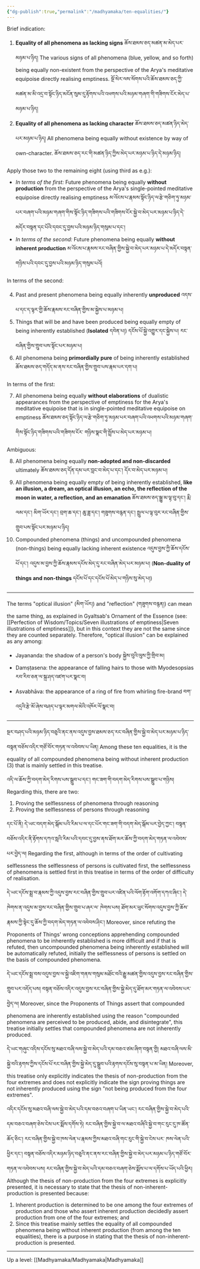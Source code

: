 ```yaml
---
{"dg-publish":true,"permalink":"/madhyamaka/ten-equalities/"}
---
```


Brief indication:
1. **Equality of all phenomena as lacking signs** ཆོས་ཐམས་ཅད་མཚན་མ་མེད་པར་མཉམ་པ་ཉིད།
   The various signs of all phenomena (blue, yellow, and so forth) being equally non-existent from the perspective of the Arya's meditative equipoise directly realising emptiness.
   སྔོ་སེར་ལས་སོགས་པའི་ཆོས་ཐམས་ཅད་ཀྱི་མཚན་མ་མི་འདྲ་བ་སྟོང་ཉིད་མངོན་སུམ་དུ་རྟོགས་པའི་འཕགས་པའི་མཉམ་གཞག་གི་གཟིགས་ངོར་མེད་པ་མཉམ་པ་ཉིད།
2. **Equality of all phenomena as lacking character** ཆོས་ཐམས་ཅད་མཚན་ཉིད་མེད་པར་མཉམ་པ་ཉིད།
   All phenomena being equally without existence by way of own-character.
   ཆོས་ཐམས་ཅད་རང་གི་མཚན་ཉིད་ཀྱིས་མེད་པར་མཉམ་པ་ཉིད་དེ་མཉམ་ཉིད།

Apply those two to the remaining eight (using third as e.g.):
- *In terms of the first:* Future phenomena being equally **without production** from the perspective of the Arya's single-pointed meditative equipoise directly realising emptiness
  མ་འོངས་པ་རྣམས་སྟོང་ཉིད་ལ་རྩེ་གཅིག་ཏུ་མཉམ་པར་བཞག་པའི་མཉམ་གཞག་གིས་སྟོང་ཉིད་གཟིགས་པའི་གཟིགས་ངོར་སྐྱེ་བ་མེད་པར་མཉམ་པ་ཉིད་དེ་
  མདོར་བསྟན་དང་པོའི་དབང་དུ་བྱས་པའི་མཉམ་ཉིད་གསུམ་པ་དང་། 
- *In terms of the second:* Future phenomena being equally **without inherent production**
  མ་འོངས་པ་རྣམས་རང་བཞིན་གྱིས་སྐྱེ་བ་མེད་པར་མཉམ་པ་དེ་མདོར་བསྟན་གཉིས་པའི་དབང་དུ་བྱས་པའི་མཉམ་ཉིད་གསུམ་པའོ།

In terms of the second:

4. Past and present phenomena being equally inherently **unproduced**
   འདས་པ་དང་ད་ལྟར་གྱི་ཆོས་རྣམས་རང་བཞིན་གྱིས་མ་སྐྱེས་པ་མཉམ་པ།
5. Things that will be and have been produced being equally empty of being inherently established 
   (**Isolated** དབེན་པ།) དངོས་པོ་སྐྱེ་འགྱུར་དང་སྐྱེས་པ། རང་བཞིན་གྱིས་གྲུབ་པས་སྟོང་པར་མཉམ་པ།
6. All phenomena being **primordially pure** of being inherently established
   ཆོས་ཐམས་ཅད་གདོད་མ་ནས་རང་བཞིན་གྱིས་གྲུབ་པས་རྣམ་པར་དག་པ།

In terms of the first:

7. All phenomena being equally **without elaborations** of dualistic appearances from the perspective of emptiness for the Arya's meditative equipoise that is in single-pointed meditative equipoise on emptiness ཆོས་ཐམས་ཅད་སྟོང་ཉིད་ལ་རྩེ་གཅིག་ཏུ་མཉམ་པར་བཞག་པའི་འཕགས་པའི་མཉམ་གཞག་གིས་སྟོང་ཉིད་གཟིགས་པའི་གཟིགས་ངོར་
   གཉིས་སྣང་གི་སྤྲོས་པ་མེད་པར་མཉམ་པ།

Ambiguous:

8. All phenomena being equally **non-adopted and non-discarded** ultimately
   ཆོས་ཐམས་ཅད་དོན་དམ་པར་བླང་བ་མེད་པ་དང་། དོར་བ་མེད་པར་མཉམ་པ།
9. All phenomena being equally empty of being inherently established, **like an illusion, a dream, an optical illusion, an echo, the reflection of the moon in water, a reflection, and an emanation**
   ཆོས་ཐམས་ཅད་སྒྱུ་མ་ལྟ་བུ་དང་། རྨི་ལམ་དང་། མིག་ཡོར་དང་། བྲག་ཆ་དང་། ཆུ་ཟླ་དང་། གཟུགས་བརྙན་དང་། 
   སྤྲུལ་པ་ལྟ་བུར་རང་བཞིན་གྱིས་གྲུབ་པས་སྟོང་པར་མཉམ་པ་ཉིད།
10. Compounded phenomena (things) and uncompounded phenomena (non-things) being equally lacking inherent existence འདུས་བྱས་ཀྱི་ཆོས་དངོས་པོ་དང་། འདུས་མ་བྱས་ཀྱི་ཆོས་རྣམས་དངོས་མེད་དུ་རང་བཞིན་མེད་པར་མཉམ་པ།
    (**Non-duality of things and non-things** དངོས་པོ་དང་དངོས་པོ་མེད་པ་གཉིས་སུ་མེད་པ།)

---
The terms "optical illusion" (མིག་ཡོར།) and "reflection" (གཟུགས་བརྙན།) can mean the same thing, as explained in Gyaltsab's Ornament of the Essence (see: [[Perfection of Wisdom/Topics/Seven illustrations of emptiness\|Seven illustrations of emptiness]]), but in this context they are not the same since they are counted separately. Therefore, "optical illusion" can be explained as any among:
- Jayananda: the shadow of a person's body སྐྱེས་བུའི་ལུས་ཀྱི་གྲིབ་མ།
- Damṣṭasena: the appearance of falling hairs to those with Myodesopsias རབ་རིབ་ཅན་ལ་སྐྲ་ཤད་འཛག་པར་སྣང་བ།
- Asvabhāva: the appearance of a ring of fire from whirling fire-brand 
  བག་འདྲའི་རྩེ་མོ་ཞེས་བཤད་པ་ལྟར་མགལ་མེའི་འཁོར་ལོ་སྣང་བ།

---
སྔར་བཤད་པའི་མཉམ་ཉིད་བཅུའི་ནང་ནས་འདུས་བྱས་ཐམས་ཅད་རང་བཞིན་གྱིས་སྐྱེ་བ་མེད་པར་མཉམ་པ་ཉིད་བསྟན་བཅོས་འདིར་གཙོ་བོར་གཏན་ལ་འབེབས་པ་ཡིན།
Among these ten equalities, it is the equality of all compounded phenomena being without inherent production (3) that is mainly settled in this treatise.

འདི་ལ་ཆོས་ཀྱི་བདག་མེད་རིགས་པས་སྒྲུབ་པ་དང་། གང་ཟག་གི་བདག་མེད་རིགས་པས་སྒྲུབ་པ་གཉིས།
Regarding this, there are two:
1. Proving the selflessness of phenomena through reasoning
2. Proving the selflessness of persons through reasoning

དང་པོ་ནི། དེ་ཡང་བདག་མེད་སྒོམ་པའི་རིམ་པ་ལ་དང་པོར་གང་ཟག་གི་བདག་མེད་སྒོམ་པར་བྱེད་ཀྱང་། 
བསྟན་བཅོས་འདིར་ནི་རྟོགས་དཀའ་སླའི་རིམ་པའི་དབང་དུ་བྱས་ནས་ཐོག་མར་ཆོས་ཀྱི་བདག་མེད་གཏན་ལ་འབེབས་པར་བྱེད་ལ། 
Regarding the first, although in terms of the order of cultivating selflessness the selflessness of persons is cultivated first, the selflessness of phenomena is settled first in this treatise in terms of the order of difficulty of realisation.

དེ་ཡང་དངོས་སྨྲ་བ་རྣམས་ཀྱི་འདུས་བྱས་རང་བཞིན་གྱིས་གྲུབ་པར་འཛིན་པའི་ལོག་རྟོག་འགོག་དཀའ་ཞིང་། དེ་ཁེགས་ན་འདུས་མ་བྱས་རང་བཞིན་གྱིས་གྲུབ་པ་ཞར་ལ་
ཁེགས་པས། ཐོག་མར་ཕུང་སོགས་འདུས་བྱས་ཀྱི་ཆོས་རྣམས་ཀྱི་སྟེང་དུ་ཆོས་ཀྱི་བདག་མེད་གཏན་ལ་འབེབས་ཤིང་། 
Moreover, since refuting the Proponents of Things' wrong conceptions apprehending compounded phenomena to be inherently established is more difficult and if that is refuted, then uncompounded phenomena being inherently established will be automatically refuted, initially the selflessness of persons is settled on the basis of compounded phenomena. 

དེ་ཡང་དངོས་སྨྲ་བས་འདུས་བྱས་ལ་སྐྱེ་འཇིག་གནས་གསུམ་མཐོང་བའི་རྒྱུ་མཚན་གྱིས་འདུས་བྱས་རང་བཞིན་གྱིས་གྲུབ་པར་འདོད་པས། 
བསྟན་བཅོས་འདིར་འདུས་བྱས་རང་བཞིན་གྱིས་སྐྱེ་མེད་དུ་ཐོག་མར་གཏན་ལ་འབེབས་པར་བྱེད་ལ།
Moreover, since the Proponents of Things assert that compounded phenomena are inherently established using the reason "compounded phenomena are perceived to be produced, abide, and disintegrate", this treatise initially settles that compounded phenomena are not inherently produced.

དེ་ཡང་གཞུང་འདིས་དངོས་སུ་མཐའ་བཞི་ལས་སྐྱེ་བ་མེད་པའི་དམ་བཅའ་ཙམ་ཞིག་བསྟན་གྱི། 
མཐའ་བཞི་ལས་མི་སྐྱེ་བའི་རྟགས་ཀྱིས་དངོས་པོ་རང་བཞིན་གྱིས་སྐྱེ་མེད་དུ་སྒྲུབ་པའི་རྟགས་དངོས་སུ་བསྟན་པ་མ་ཡིན།
Moreover, this treatise only explicitly indicates the thesis of non-production from the four extremes and does not explicitly indicate the sign proving things are not inherently produced using the sign "not being produced from the four extremes".

འདིར་དངོས་སུ་མཐའ་བཞི་ལས་སྐྱེ་བ་མེད་པའི་དམ་བཅའ་བཞག་པ་ཡིན་ཡང་། རང་བཞིན་གྱིས་སྐྱེ་བ་མེད་པའི་དམ་བཅའ་བཞག་ཅེས་ངེས་པར་སྨོས་དགོས་ཏེ། 
རང་བཞིན་གྱིས་སྐྱེ་བ་ལ་མཐའ་བཞིའི་སྐྱེ་བ་གང་རུང་དུ་ཁ་ཚོན་ཆོད་ཅིང་། རང་བཞིན་གྱིས་སྐྱེ་བ་ཁས་ལེན་པ་རྣམས་ཀྱིས་མཐའ་བཞི་གང་རུང་གི་སྐྱེ་བ་ངེས་པར་
ཁས་ལེན་པའི་ཕྱིར་དང་། བསྟན་བཅོས་འདིར་མཉམ་ཉིད་བཅུའི་ནང་ནས་རང་བཞིན་གྱིས་སྐྱེ་བ་མེད་པར་མཉམ་པ་ཉིད་གཙོ་བོར་གཏན་ལ་འབེབས་པས།
རང་བཞིན་གྱིས་སྐྱེ་བ་མེད་པའི་དམ་བཅའ་བཞག་ཅེས་སྨོས་པ་ལ་དགོས་པ་ཡོད་པའི་ཕྱིར།
Although the thesis of non-production from the four extremes is explicitly presented, it is necessary to state that the thesis of non-inherent-production is presented because:
1. Inherent production is determined to be one among the four extremes of production and those who assert inherent production decidedly assert production from one of the four extremes; and
2. Since this treatise mainly settles the equality of all compounded phenomena being without inherent production (from among the ten equalities), there is a purpose in stating that the thesis of non-inherent-production is presented.

---
Up a level: [[Madhyamaka/Madhyamaka\|Madhyamaka]]